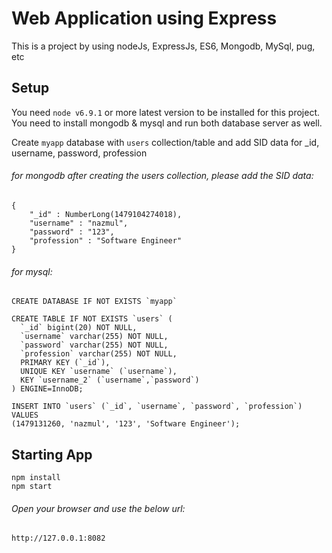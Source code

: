 # Web Application using Express
This is a project by using nodeJs, ExpressJs, ES6, Mongodb, MySql, pug, etc

## Setup
You need `node v6.9.1` or more latest version to be installed for this project.
You need to install mongodb & mysql and run both database server as well. 

Create `myapp` database with `users` collection/table and add SID data for _id, username, password, profession

###### for mongodb after creating the users collection, please add the SID data:
```mongodb
{
    "_id" : NumberLong(1479104274018),
    "username" : "nazmul",
    "password" : "123",
    "profession" : "Software Engineer"
}
```

###### for mysql:

```
CREATE DATABASE IF NOT EXISTS `myapp`
```

```
CREATE TABLE IF NOT EXISTS `users` (
  `_id` bigint(20) NOT NULL,
  `username` varchar(255) NOT NULL,
  `password` varchar(255) NOT NULL,
  `profession` varchar(255) NOT NULL,
  PRIMARY KEY (`_id`),
  UNIQUE KEY `username` (`username`),
  KEY `username_2` (`username`,`password`)
) ENGINE=InnoDB;
```

```
INSERT INTO `users` (`_id`, `username`, `password`, `profession`) VALUES
(1479131260, 'nazmul', '123', 'Software Engineer');
```

## Starting App
```
npm install
npm start
```

###### Open your browser and use the below url:
`http://127.0.0.1:8082`